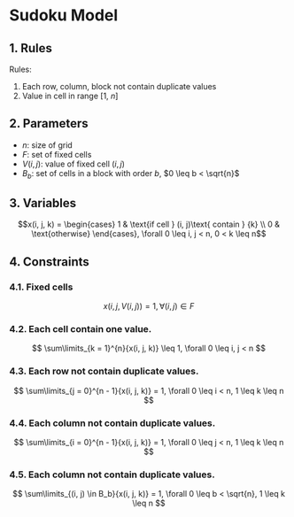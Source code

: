 # Sudoku Model

## 1. Rules
Rules:
1. Each row, column, block not contain duplicate values
2. Value in cell in range [1, $n$]

## 2. Parameters
- $n$: size of grid
- $F$: set of fixed cells
- $V(i, j)$: value of fixed cell $(i, j)$
- $B_b$: set of cells in a block with order $b$, $0 \leq b < \sqrt{n}$

## 3. Variables
$$x(i, j, k) = \begin{cases}
    1 & \text{if cell } (i, j)\text{ contain } {k} \\
    0 & \text{otherwise}
\end{cases}, \forall 0 \leq i, j < n, 0 < k \leq n$$

## 4. Constraints

### 4.1. Fixed cells
$$
    x(i, j, V(i, j)) = 1, \forall (i, j) \in F
$$

### 4.2. Each cell contain one value.
$$
    \sum\limits_{k = 1}^{n}{x(i, j, k)} \leq 1, \forall 0 \leq i, j < n
$$

### 4.3. Each row not contain duplicate values.
$$
    \sum\limits_{j = 0}^{n - 1}{x(i, j, k)} = 1, \forall 0 \leq i  < n, 1 \leq k  \leq n
$$

### 4.4. Each column not contain duplicate values.
$$
    \sum\limits_{i = 0}^{n - 1}{x(i, j, k)} = 1, \forall 0 \leq j < n, 1 \leq k  \leq n
$$

### 4.5. Each column not contain duplicate values.
$$
    \sum\limits_{(i, j) \in B_b}{x(i, j, k)} = 1, \forall 0 \leq b < \sqrt{n}, 1 \leq k  \leq n
$$

